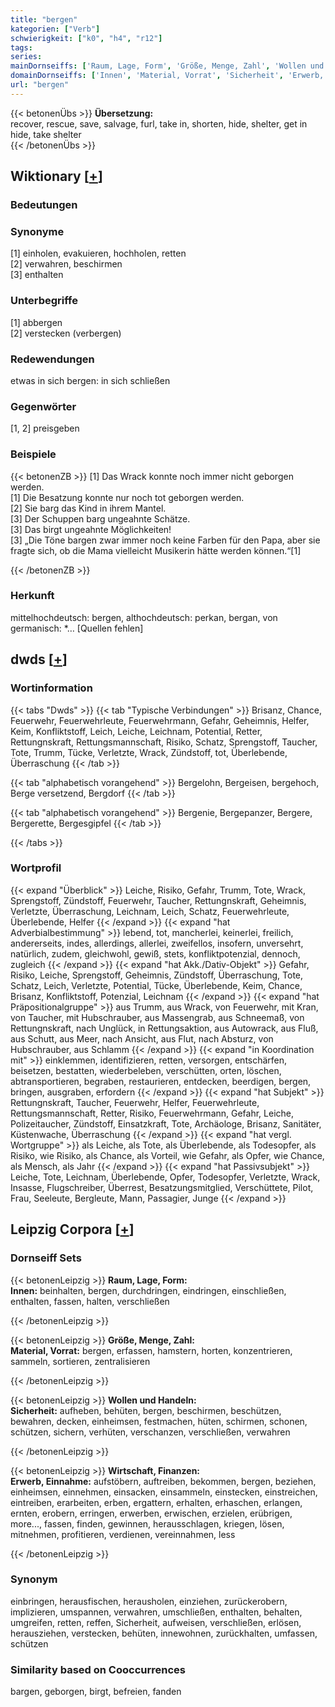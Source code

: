 ```yaml
---
title: "bergen"
kategorien: ["Verb"]
schwierigkeit: ["k0", "h4", "r12"]
tags:
series:
mainDornseiffs: ['Raum, Lage, Form', 'Größe, Menge, Zahl', 'Wollen und Handeln', 'Wirtschaft, Finanzen']
domainDornseiffs: ['Innen', 'Material, Vorrat', 'Sicherheit', 'Erwerb, Einnahme']
url: "bergen"
---
```


{{< betonenÜbs >}}
**Übersetzung:**  
recover, rescue, save, salvage, furl, take in, shorten, hide, shelter, get  in  
hide, take shelter  
{{< /betonenÜbs >}}

## Wiktionary [[+](https://de.wiktionary.org/wiki/bergen)]

### Bedeutungen

### Synonyme
[1] einholen, evakuieren, hochholen, retten  
[2] verwahren, beschirmen  
[3] enthalten  

### Unterbegriffe
[1] abbergen  
[2] verstecken (verbergen)  

### Redewendungen
etwas in sich bergen: in sich schließen  

### Gegenwörter
[1, 2] preisgeben  

### Beispiele
{{< betonenZB >}}
[1] Das Wrack konnte noch immer nicht geborgen werden.  
[1] Die Besatzung konnte nur noch tot geborgen werden.  
[2] Sie barg das Kind in ihrem Mantel.  
[3] Der Schuppen barg ungeahnte Schätze.  
[3] Das birgt ungeahnte Möglichkeiten!  
[3] „Die Töne bargen zwar immer noch keine Farben für den Papa, aber sie fragte sich, ob die Mama vielleicht Musikerin hätte werden können.“[1]  

{{< /betonenZB >}}
### Herkunft
mittelhochdeutsch: bergen, althochdeutsch: perkan, bergan, von germanisch: *… [Quellen fehlen]  



## dwds [[+](https://www.dwds.de/wb/bergen)]

### Wortinformation
{{< tabs "Dwds" >}}
{{< tab "Typische Verbindungen" >}}
Brisanz, Chance, Feuerwehr, Feuerwehrleute, Feuerwehrmann, Gefahr, Geheimnis, Helfer, Keim, Konfliktstoff, Leich, Leiche, Leichnam, Potential, Retter, Rettungnskraft, Rettungsmannschaft, Risiko, Schatz, Sprengstoff, Taucher, Tote, Trumm, Tücke, Verletzte, Wrack, Zündstoff, tot, Überlebende, Überraschung
{{< /tab >}}

{{< tab "alphabetisch vorangehend" >}}
Bergelohn, Bergeisen, bergehoch, Berge versetzend, Bergdorf
{{< /tab >}}

{{< tab "alphabetisch vorangehend" >}}
Bergenie, Bergepanzer, Bergere, Bergerette, Bergesgipfel
{{< /tab >}}

{{< /tabs >}}

### Wortprofil
{{< expand "Überblick" >}} Leiche, Risiko, Gefahr, Trumm, Tote, Wrack, Sprengstoff, Zündstoff, Feuerwehr, Taucher, Rettungnskraft, Geheimnis, Verletzte, Überraschung, Leichnam, Leich, Schatz, Feuerwehrleute, Überlebende, Helfer {{< /expand >}}
{{< expand "hat Adverbialbestimmung" >}} lebend, tot, mancherlei, keinerlei, freilich, andererseits, indes, allerdings, allerlei, zweifellos, insofern, unversehrt, natürlich, zudem, gleichwohl, gewiß, stets, konfliktpotenzial, dennoch, zugleich {{< /expand >}}
{{< expand "hat Akk./Dativ-Objekt" >}} Gefahr, Risiko, Leiche, Sprengstoff, Geheimnis, Zündstoff, Überraschung, Tote, Schatz, Leich, Verletzte, Potential, Tücke, Überlebende, Keim, Chance, Brisanz, Konfliktstoff, Potenzial, Leichnam {{< /expand >}}
{{< expand "hat Präpositionalgruppe" >}} aus Trumm, aus Wrack, von Feuerwehr, mit Kran, von Taucher, mit Hubschrauber, aus Massengrab, aus Schneemaß, von Rettungnskraft, nach Unglück, in Rettungsaktion, aus Autowrack, aus Fluß, aus Schutt, aus Meer, nach Ansicht, aus Flut, nach Absturz, von Hubschrauber, aus Schlamm {{< /expand >}}
{{< expand "in Koordination mit" >}} einklemmen, identifizieren, retten, versorgen, entschärfen, beisetzen, bestatten, wiederbeleben, verschütten, orten, löschen, abtransportieren, begraben, restaurieren, entdecken, beerdigen, bergen, bringen, ausgraben, erfordern {{< /expand >}}
{{< expand "hat Subjekt" >}} Rettungnskraft, Taucher, Feuerwehr, Helfer, Feuerwehrleute, Rettungsmannschaft, Retter, Risiko, Feuerwehrmann, Gefahr, Leiche, Polizeitaucher, Zündstoff, Einsatzkraft, Tote, Archäologe, Brisanz, Sanitäter, Küstenwache, Überraschung {{< /expand >}}
{{< expand "hat vergl. Wortgruppe" >}} als Leiche, als Tote, als Überlebende, als Todesopfer, als Risiko, wie Risiko, als Chance, als Vorteil, wie Gefahr, als Opfer, wie Chance, als Mensch, als Jahr {{< /expand >}}
{{< expand "hat Passivsubjekt" >}} Leiche, Tote, Leichnam, Überlebende, Opfer, Todesopfer, Verletzte, Wrack, Insasse, Flugschreiber, Überrest, Besatzungsmitglied, Verschüttete, Pilot, Frau, Seeleute, Bergleute, Mann, Passagier, Junge {{< /expand >}}

## Leipzig Corpora [[+](https://corpora.uni-leipzig.de/en/res?word=bergen&corpusId=deu_newscrawl-public_2018)]

### Dornseiff Sets
{{< betonenLeipzig >}}
**Raum, Lage, Form:**  
**Innen:** beinhalten, bergen, durchdringen, eindringen, einschließen, enthalten, fassen, halten, verschließen  

{{< /betonenLeipzig >}}


{{< betonenLeipzig >}}
**Größe, Menge, Zahl:**  
**Material, Vorrat:** bergen, erfassen, hamstern, horten, konzentrieren, sammeln, sortieren, zentralisieren  

{{< /betonenLeipzig >}}


{{< betonenLeipzig >}}
**Wollen und Handeln:**  
**Sicherheit:** aufheben, behüten, bergen, beschirmen, beschützen, bewahren, decken, einheimsen, festmachen, hüten, schirmen, schonen, schützen, sichern, verhüten, verschanzen, verschließen, verwahren  

{{< /betonenLeipzig >}}


{{< betonenLeipzig >}}
**Wirtschaft, Finanzen:**  
**Erwerb, Einnahme:** aufstöbern, auftreiben, bekommen, bergen, beziehen, einheimsen, einnehmen, einsacken, einsammeln, einstecken, einstreichen, eintreiben, erarbeiten, erben, ergattern, erhalten, erhaschen, erlangen, ernten, erobern, erringen, erwerben, erwischen, erzielen, erübrigen, more..., fassen, finden, gewinnen, herausschlagen, kriegen, lösen, mitnehmen, profitieren, verdienen, vereinnahmen, less  

{{< /betonenLeipzig >}}

### Synonym
einbringen, herausfischen, herausholen, einziehen, zurückerobern, implizieren, umspannen, verwahren, umschließen, enthalten, behalten, umgreifen, retten, reffen, Sicherheit, aufweisen, verschließen, erlösen, herausziehen, verstecken, behüten, innewohnen, zurückhalten, umfassen, schützen


### Similarity based on Cooccurrences
bargen, geborgen, birgt, befreien, fanden

